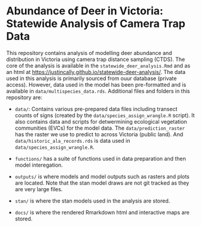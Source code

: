 
# Abundance of Deer in Victoria: Statewide Analysis of Camera Trap Data  

This repository contains analysis of modelling deer abundance and distribution in Victoria using camera trap distance sampling (CTDS). The core of the analysis is available in the `statewide_deer_analysis.Rmd` and as an html at https://justincally.github.io/statewide-deer-analysis/. The data used in this analysis is primarily sourced from ouur database (private access). However, data used in the model has been pre-formatted and is available in `data/multispecies_data.rds`. Additional files and folders in this repository are:  

+ `data/`: Contains various pre-prepared data files including transect counts of signs (created by the `data/species_assign_wrangle.R` script). It also contains data and scripts for detwermining ecological vegetation communities (EVCs) for the model data. The `data/prediction_raster` has the raster we use to predict to across Victoria (public land). And `data/historic_ala_records.rds` is data used in `data/species_assign_wrangle.R`.      

+  `functions/` has a suite of functions used in data preparation and then model interegation.  

+  `outputs/` is where models and model outputs such as rasters and plots are located. Note that the stan model draws are not git tracked as they are very large files.  

+  `stan/` is where the stan models used in the analysis are stored.  

+  `docs/` is where the rendered Rmarkdown html and interactive maps are stored. 
